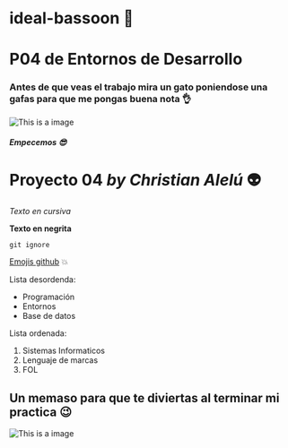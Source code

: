 # ideal-bassoon 💖
# P04 de Entornos de Desarrollo

### Antes de que veas el trabajo mira un gato poniendose una gafas para que me pongas buena nota 👌

![This is a image](http://68.media.tumblr.com/b7807a5df1d434aa2909e26b241b3dac/tumblr_oheq6ilCdj1urlrpuo1_500.gif)

#### **_Empecemos 😎_**
# Proyecto 04 _by Christian Alelú_ 	👽

_Texto en cursiva_

**Texto en negrita**

````
git ignore
````
[Emojis github](https://gist.github.com/rxaviers/7360908) 💥

Lista desordenda:

- Programación
- Entornos
- Base de datos

Lista ordenada:

1. Sistemas Informaticos
2. Lenguaje de marcas
3. FOL

## Un memaso para que te diviertas al terminar mi practica 😉

![This is a image](https://img.wattpad.com/208120825cc2288ba0c43aace25f16f4936195bd/68747470733a2f2f73332e616d617a6f6e6177732e636f6d2f776174747061642d6d656469612d736572766963652f53746f7279496d6167652f6e58324d3542375a5a546d3247773d3d2d3337333835373530362e313461343434306133616438336436643931343539313538343833302e6a7067?s=fit&w=720&h=720)


